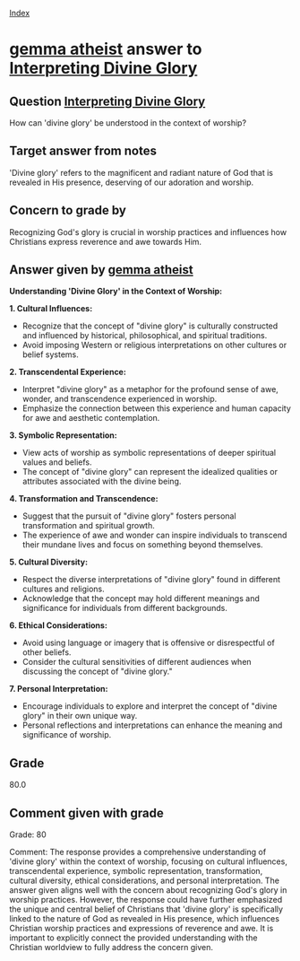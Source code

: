 
[Index](../../index.md)
# [gemma atheist](../../answering_models/gemma_atheist.md) answer to [Interpreting Divine Glory](../../questions/Interpreting_Divine_Glory.md)

## Question [Interpreting Divine Glory](../../questions/Interpreting_Divine_Glory.md)
How can 'divine glory' be understood in the context of worship?

## Target answer from notes
'Divine glory' refers to the magnificent and radiant nature of God that is revealed in His presence, deserving of our adoration and worship.

## Concern to grade by
Recognizing God's glory is crucial in worship practices and influences how Christians express reverence and awe towards Him.

## Answer given by [gemma atheist](../../answering_models/gemma_atheist.md)
**Understanding 'Divine Glory' in the Context of Worship:**

**1. Cultural Influences:**

* Recognize that the concept of "divine glory" is culturally constructed and influenced by historical, philosophical, and spiritual traditions.
* Avoid imposing Western or religious interpretations on other cultures or belief systems.


**2. Transcendental Experience:**

* Interpret "divine glory" as a metaphor for the profound sense of awe, wonder, and transcendence experienced in worship.
* Emphasize the connection between this experience and human capacity for awe and aesthetic contemplation.


**3. Symbolic Representation:**

* View acts of worship as symbolic representations of deeper spiritual values and beliefs.
* The concept of "divine glory" can represent the idealized qualities or attributes associated with the divine being.


**4. Transformation and Transcendence:**

* Suggest that the pursuit of "divine glory" fosters personal transformation and spiritual growth.
* The experience of awe and wonder can inspire individuals to transcend their mundane lives and focus on something beyond themselves.


**5. Cultural Diversity:**

* Respect the diverse interpretations of "divine glory" found in different cultures and religions.
* Acknowledge that the concept may hold different meanings and significance for individuals from different backgrounds.


**6. Ethical Considerations:**

* Avoid using language or imagery that is offensive or disrespectful of other beliefs.
* Consider the cultural sensitivities of different audiences when discussing the concept of "divine glory."


**7. Personal Interpretation:**

* Encourage individuals to explore and interpret the concept of "divine glory" in their own unique way.
* Personal reflections and interpretations can enhance the meaning and significance of worship.

## Grade
80.0

## Comment given with grade
Grade: 80

Comment: The response provides a comprehensive understanding of 'divine glory' within the context of worship, focusing on cultural influences, transcendental experience, symbolic representation, transformation, cultural diversity, ethical considerations, and personal interpretation. The answer given aligns well with the concern about recognizing God's glory in worship practices. However, the response could have further emphasized the unique and central belief of Christians that 'divine glory' is specifically linked to the nature of God as revealed in His presence, which influences Christian worship practices and expressions of reverence and awe. It is important to explicitly connect the provided understanding with the Christian worldview to fully address the concern given.
